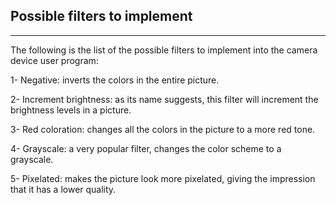 ## Possible filters to implement
---

The following is the list of the possible filters to implement into the camera device user program:

1- Negative: inverts the colors in the entire picture.

2- Increment brightness: as its name suggests, this filter will increment the brightness levels in a picture.

3- Red coloration: changes all the colors in the picture to a more red tone.

4- Grayscale: a very popular filter, changes the color scheme to a grayscale.

5- Pixelated: makes the picture look more pixelated, giving the impression that it has a lower quality.

